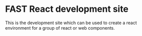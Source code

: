 # FAST React development site
This is the development site which can be used to create a react environment for a group of react or web components.